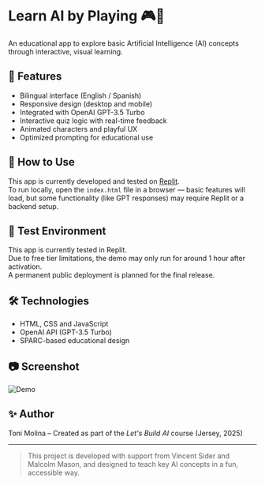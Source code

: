# Learn AI by Playing 🎮🤖

An educational app to explore basic Artificial Intelligence (AI) concepts through interactive, visual learning.

##  🌟 Features

- Bilingual interface (English / Spanish)
- Responsive design (desktop and mobile)
- Integrated with OpenAI GPT-3.5 Turbo
- Interactive quiz logic with real-time feedback
- Animated characters and playful UX
- Optimized prompting for educational use

## 🚀 How to Use

This app is currently developed and tested on [Replit](https://replit.com/).  
To run locally, open the `index.html` file in a browser — basic features will load, but some functionality (like GPT responses) may require Replit or a backend setup.

## 🔗 Test Environment

This app is currently tested in Replit.  
Due to free tier limitations, the demo may only run for around 1 hour after activation.  
A permanent public deployment is planned for the final release.

## 🛠️ Technologies

- HTML, CSS and JavaScript
- OpenAI API (GPT-3.5 Turbo)
- SPARC-based educational design

## 📷 Screenshot

![Demo](images/landing-family-robot.png)

## ✨ Author

Toni Molina – Created as part of the *Let's Build AI* course (Jersey, 2025)

---

> This project is developed with support from Vincent Sider and Malcolm Mason, and designed to teach key AI concepts in a fun, accessible way.
